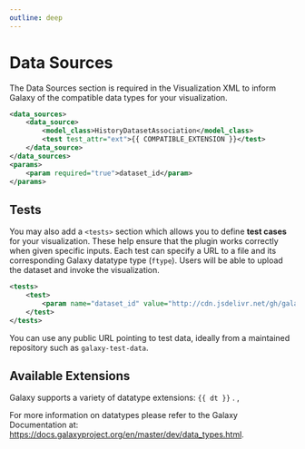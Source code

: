```yaml
---
outline: deep
---
```


# Data Sources

The Data Sources section is required in the Visualization XML to inform Galaxy of the compatible data types for your visualization.

```xml
<data_sources>
    <data_source>
        <model_class>HistoryDatasetAssociation</model_class>
        <test test_attr="ext">{{ COMPATIBLE_EXTENSION }}</test>
    </data_source>
</data_sources>
<params>
    <param required="true">dataset_id</param>
</params>
```


## Tests

You may also add a `<tests>` section which allows you to define **test cases** for your visualization. These help ensure that the plugin works correctly when given specific inputs. Each test can specify a URL to a file and its corresponding Galaxy datatype type (`ftype`). Users will be able to upload the dataset and invoke the visualization.

```xml
<tests>
    <test>
        <param name="dataset_id" value="http://cdn.jsdelivr.net/gh/galaxyproject/galaxy-test-data/1.{{ COMPATIBLE_EXTENSION }}" ftype="{{ COMPATIBLE_EXTENSION }}" />
    </test>
</tests>
```

You can use any public URL pointing to test data, ideally from a maintained repository such as `galaxy-test-data`.

## Available Extensions

Galaxy supports a variety of datatype extensions:
<span v-for="(dt, index) of DATATYPES" class="font-italic">
    <span>`{{ dt }}`</span>
    <span v-if="index === DATATYPES.length - 1">.</span>
    <span v-else>,</span>
</span>

For more information on datatypes please refer to the Galaxy Documentation at: https://docs.galaxyproject.org/en/master/dev/data_types.html.

<script setup>
const DATATYPES = ["4dn_pairs","4dn_pairsam","a3m","ab1","affybatch","agilentbrukeryep.d.tar","agilentmasshunter.d.tar","agp","ampvis2","analyze75","arff","asn1","asn1-binary","augustus","avi","axt","bam","bcf","bcf_uncompressed","bcsl.model","bcsl.ts","bed","bed12","bed6","bed_tabix.gz","bedgraph","bedstrict","bgzip","bigbed","bigwig","bil","biom1","biom2","blastxml","blib","bref3","brukerbaf.d.tar","brukertdf.d.tar","bus","castep","cel","cell","chain","chira.sqlite","chrint","cif","cisml","ckpt","cmap","cml","cnn","cnr","cns","colab.tar","colab.tar.gz","consensusxml","cool","cps","cpt","cram","csfasta","csv","ct","ctl.result","cuffdiff.sqlite","cxb","d3_hierarchy","daa","dada2_dada","dada2_errorrates","dada2_mergepairs","dada2_sequencetable","dada2_uniques","dbn","dbnsfp.tabular","dcd","deeptools_compute_matrix_archive","deeptools_coverage_matrix","den_fmt","dlib","drf","dta","dta2d","dzi","edr","edta","eland","elandmulti","elib","embl","encodepeak","eset","excel.xls","expression.json","extxyz","fai","fast5.tar","fast5.tar.bz2","fast5.tar.gz","fast5.tar.xz","fasta","fasta.gz","fastg","fastk_hist","fastk_ktab","fastk_prof","fastq","fastq.bz2","fastq.gz","fastqcssanger","fastqcssanger.bz2","fastqcssanger.gz","fastqillumina","fastqillumina.bz2","fastqillumina.gz","fastqsanger","fastqsanger.bz2","fastqsanger.gz","fastqsolexa","fastqsolexa.bz2","fastqsolexa.gz","fcs","featurexml","ffdata","ffindex","fits","flowclr","flowframe","flowmfi","flowscore","flowset","flowstat1","flowstat2","flowstat3","flowtext","flv","fped","fphe","fps","fqtoc","fsom","gafa.sqlite","gal","gatk_dbsnp","gatk_interval","gatk_recal","gatk_report","gatk_tranche","gemini.sqlite","genbank","genbank.gz","genenotebook","geojson","gfa1","gfa1.gz","gfa2","gfa2.gz","gff","gff3","gff3.bz2","gff3.gz","gff_tabix.gz","gii","gii.gz","gmsh.geo","gmsh.msh","gpr","grd","grd.tgz","grib","gro","gtf","h5","h5ad","h5mlm","hdf4","hdr","hdt","hep.root","hexrd.accepted_orientations","hexrd.eta_ome.npz","hexrd.images.npz","hexrd.materials.h5","hexrd.scored_orientations.npz","hexrd.yml","hhr","hlf","hmm2","hmm3","icm","idat","ideaspre","idpdb","idxml","imgt.json","imzml","inchi","inp","inpcrd","intermine_tabular","interval","ipynb","isa-json","isa-tab","itp","jellyfish","jp2","json","jsonld","juicer_medium_tabix.gz","kallisto.idx","kroenik","lav","ldindep","len","loom","lped","ludwig_model","maf","magres","malist","mascotxml","maskinfo-asn1","maskinfo-asn1-binary","mcool","mdp","memepsp","memexml","meryldb","metacyto_clr.txt","metacyto_stats.txt","metacyto_summary.txt","mgf","mkv","mol","mol2","mongodb","mothur.accnos","mothur.align","mothur.align.check","mothur.align.report","mothur.axes","mothur.cons.taxonomy","mothur.count_table","mothur.design","mothur.dist","mothur.filter","mothur.filtered.masked.quan","mothur.filtered.quan","mothur.freq","mothur.groups","mothur.list","mothur.lower.dist","mothur.map","mothur.masked.quan","mothur.names","mothur.oligos","mothur.otu","mothur.otu.corr","mothur.otulabels","mothur.pair.dist","mothur.quan","mothur.rabund","mothur.rdp.taxonomy","mothur.ref.taxonomy","mothur.relabund","mothur.sabund","mothur.seq.taxonomy","mothur.sff.flow","mothur.shared","mothur.square.dist","mothur.summary","mothur.tax.summary","mothur.tre","mov","mp3","mp4","mpg","mrc","mrm","ms2","msh","msp","mtx","mz.sqlite","mz5","mzdata","mzid","mzml","mzq","mzqc","mztab","mztab2","mzxml","n3","ncbi_genome_dataset.zip","ncbitaxonomy.sqlite","ndx","neostore.zip","neper.mscell","neper.points","neper.points.tsv","neper.tesr","neper.tess","netcdf","newick","nex","nhx","nii1","nii1.gz","nii2","nii2.gz","nmrml","npy","npz","nt","obfs","obo","odgi","ogg","ome.tiff","onnx","osw","owl","oxlicg","oxligl","oxling","oxliss","oxlist","oxlits","paf","paf.gz","par","param","paramxml","parquet","pbed","pdb","pdbqt","pdf","peff","peplist","peptideshaker_archive","pepxml","pepxml.tsv","phar","phylip","phyloseq","phyloxml","picard_interval_list","pileup","pithya.model","pithya.property","pithya.result","plyascii","plybinary","png","pod5","postgresql","pov","pphe","pqp","pqr","pretext","prj","prmtop","probam","probed","protobuf2","protobuf3","protxml","protxml.tsv","psl","psms","pssm-asn1","ptkscmp","qcml","qiime2.tabular","qname_sorted.bam","qual454","qualillumina","qualsolexa","qualsolid","qza","qzv","rdata","rdata.camera.negative","rdata.camera.positive","rdata.camera.quick","rdata.msnbase.raw","rdata.sce","rdata.se","rdata.xcms.fillpeaks","rdata.xcms.findchrompeaks","rdata.xcms.group","rdata.xcms.raw","rdata.xcms.retcor","rdf","rdock_as","rds","rma6","rna_eps","sam","sbml","sbol","scf","scidx","scool","sdf","searchgui_archive","sf3","sff","shp","sif","smat","smi","snaphmm","snpeffdb","snpmatrix","snpsiftdbnsfp","snptest","source.c","source.cpp","source.cs","source.go","source.h","source.py","source.rs","spalndba","spalndbnp","spec.xml","splib","splib_noindex","sqlite","sqmass","sra","sra_manifest.tabular","star","stl","stockholm","storm.check","storm.sample","tabular","tabular.gz","tandem","tar","taxonomy","tck","textgrid","tgz","thermo.raw","tiff","toml","top","tpr","trackhub","trafoxml","traml","trk","trr","tsv","ttl","twobit","txt","ucsc.net","uniprotxml","unsorted.bam","vcf","vcf_bgzip","vel","velvet","vg","visium.tar.gz","vtkascii","vtkbinary","watersmasslynx.raw.tar","wav","webm","wiff","wiff.tar","wiff2","wiff2.tar","wig","wma","wmv","xg","xgmml","xlsx","xmfa","xml","xquest.xml","xsd","xtc","xvg","xyz","yaml","zip","zset.geof"];

</script>